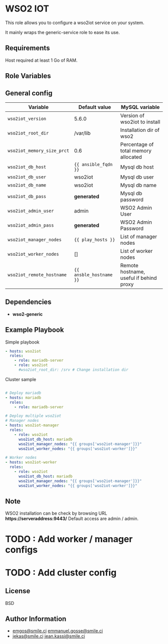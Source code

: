 WSO2 IOT
=========

This role allows you to configure a wso2iot service on your system.

It mainly wraps the generic-service role to ease its use.

Requirements
------------

Host required at least 1 Go of RAM.

Role Variables
--------------

## General config

| Variable | Default value | MySQL variable |
| ---------|---------------|---------------- |
| `wso2iot_version` | 5.6.0 | Version of wso2iot to install
| `wso2iot_root_dir` | /var/lib | Installation dir of wso2 |
| `wso2iot_memory_size_prct` | 0.6 | Percentage of total memory allocated
| `wso2iot_db_host` | `{{ ansible_fqdn }}` | Mysql db host
| `wso2iot_db_user` | wso2iot | Mysql db user
| `wso2iot_db_name` | wso2iot | Mysql db name
| `wso2iot_db_pass` | **generated** | Mysql db password
| `wso2iot_admin_user` | admin | WSO2 Admin User
| `wso2iot_admin_pass` | **generated** | WSO2 Admin Password
| `wso2iot_manager_nodes` | `{{ play_hosts }}` | List of manager nodes |
| `wso2iot_worker_nodes` | [] | List of worker nodes |
| `wso2iot_remote_hostname` | `{{ ansble_hostname }}` | Remote hostname, useful if behind proxy

Dependencies
------------

* **wso2-generic**

Example Playbook
----------------

Simple playbook

```yml
- hosts: wso2iot
  roles:
    - role: mariadb-server
    - role: wso2iot
      #wso2iot_root_dir: /srv # Change installation dir
```

Cluster sample

```yml

# Deploy mariadb
- hosts: mariadb
  roles:
    - role: mariadb-server

# Deploy multiple wso2iot
# Manager nodes
- hosts: wso2iot-manager
  roles:
    - role: wso2iot
      wso2iot_db_host: mariadb
      wso2iot_manager_nodes: "{{ groups['wso2iot-manager']}}"
      wso2iot_worker_nodes: "{{ groups['wso2iot-worker']}}"

# Worker nodes
- hosts: wso2iot-worker
  roles:
    - role: wso2iot
      wso2iot_db_host: mariadb
      wso2iot_manager_nodes: "{{ groups['wso2iot-manager']}}"
      wso2iot_worker_nodes: "{{ groups['wso2iot-worker']}}"


```

Note
----

WSO2 installation can be check by browsing URL **https://serveraddress:9443/**
Default access are admin / admin.

# TODO : Add worker / manager configs
# TODO : Add cluster config


License
-------

BSD

Author Information
------------------

* emgos@smile.ci <emmanuel.gosse@smile.ci>
* jekas@smile.ci <jean.kassi@smile.ci>

